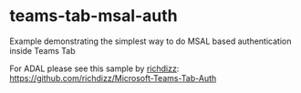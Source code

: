 # teams-tab-msal-auth
Example demonstrating the simplest way to do MSAL based authentication inside Teams Tab

For ADAL please see this sample by [richdizz](https://github.com/richdizz): https://github.com/richdizz/Microsoft-Teams-Tab-Auth
